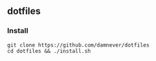 ## dotfiles

### Install

```
git clone https://github.com/damnever/dotfiles
cd dotfiles && ./install.sh
```
